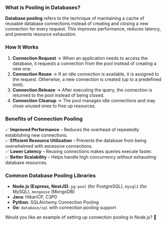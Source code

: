 ### **What is Pooling in Databases?**  
**Database pooling** refers to the technique of maintaining a cache of reusable database connections instead of creating and closing a new connection for every request. This improves performance, reduces latency, and prevents resource exhaustion.

### **How It Works**  
1. **Connection Request** → When an application needs to access the database, it requests a connection from the pool instead of creating a new one.  
2. **Connection Reuse** → If an idle connection is available, it is assigned to the request. Otherwise, a new connection is created (up to a predefined limit).  
3. **Connection Release** → After executing the query, the connection is returned to the pool instead of being closed.  
4. **Connection Cleanup** → The pool manages idle connections and may close unused ones to free up resources.  

### **Benefits of Connection Pooling**
✅ **Improved Performance** – Reduces the overhead of repeatedly establishing new connections.  
✅ **Efficient Resource Utilization** – Prevents the database from being overwhelmed with excessive connections.  
✅ **Lower Latency** – Reusing connections makes queries execute faster.  
✅ **Better Scalability** – Helps handle high concurrency without exhausting database resources.  

### **Common Database Pooling Libraries**
- **Node.js (Express, NestJS)**: `pg-pool` (for PostgreSQL), `mysql2` (for MySQL), `mongoose` (MongoDB)  
- **Java**: HikariCP, C3P0  
- **Python**: SQLAlchemy Connection Pooling  
- **Go**: `database/sql` with connection pooling support  

Would you like an example of setting up connection pooling in Node.js? 🚀